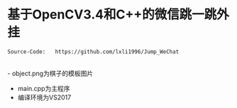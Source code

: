 # 基于OpenCV3.4和C++的微信跳一跳外挂
    Source-Code:   https://github.com/lxli1996/Jump_WeChat
</br>- object.png为棋子的模板图片</br>
- main.cpp为主程序</br>
- 编译环境为VS2017</br>
